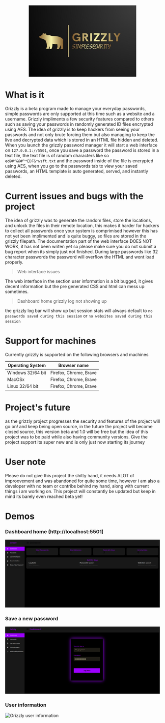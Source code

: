 <p align="center">
  <img src="Grizzly_logo.jfif" width="350" title="hover text">
</p>


# What is it 

Grizzly is a beta program made to manage your everyday passwords, simple passwords are only supported at this time such as a website and a username. Grizzly impliments a few security features compared to others such as saving your passwords in randomly generated ID files encrypted using AES. The idea of grizzly is to keep hackers from seeing your passwords and not only brute forcing them but also managing to keep the live and decrypted data which is stored in an HTML file hidden and deleted. When you launch the grizzly password manager it will start a web interface on `127.0.0.1://5501`, once you save a password the password is stored in a text file, the text file is of random characters like so `ed@#^&@#^*EDF&*wsft.txt` and the password inside of the file is encrypted using AES, when you go to the passwords tab to view your saved passwords, an HTML template is auto generated, served, and instantly deleted. 

# Current issues and bugs with the project 

The idea of grizzly was to generate the random files, store the locations, and unlock the files in their remote location, this makes it harder for hackers to collect all passwords once your system is comprimised however this has not yet been implimented and is quite buggy, so files are stored in the grizzly filepath. The documentation part of the web interface DOES NOT WORK, it has not been writen yet so please make sure you do not submit a bug report when its simply just not finished. During large passwords like 32 character passwords the password will overflow the HTML and wont load properly.

> Web interface issues 

The web interface in the section user information is a bit bugged, it gives decent information but the pre generated CSS and html can mess up sometimes.

> Dashboard home grizzly log not showing up 

the grizzly log bar will show up but session stats will always default to `no passwords saved during this session` or `no websites saved during this session`


# Support for machines 

Currently grizzly is supported on the following browsers and machines 

| Operating System      | Browser name                 | 
| --------------------- | ---------------------------- |
| Windows 32/64 bit     | Firefox, Chrome, Brave       |
| MacOSx                | Firefox, Chrome, Brave       |
| Linux 32/64 bit       | Firefox, Chrome, Brave       |

# Project's future 

as the grizzly project progresses the security and features of the project will go on! and keep being open source, in the future the project will become closed source, this version beta and 1.0 will be free but the idea of this project was to be paid while also having community versions. Give the project support its super new and is only just now starting its journey


# User note 

Please do not give this project the shitty hand, it needs ALOT of improovement and was abandoned for quite some time, however i am also a developer with no team or contribs behind my hand, along with current things i am working on. This project will constantly be updated but keep in mind its barely even reached beta yet! 


# Demos 

### Dashboard home (http://localhost:5501) ###

![Grizzly Dashboard home](git/Grizzly_Dash.png)

### Save a new password ###

![Grizzly save new password](git/Grizzly_New_Password.png)


### User information ###

![Grizzly user information](git/Grizzly_User_Information.png)
